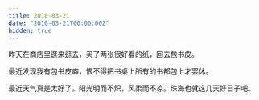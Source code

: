 ```yaml
---
title: 2010-03-21
date: "2010-03-21T00:00:00Z"
hidden: true
---
```

昨天在商店里逛来逛去，买了两张很好看的纸，回去包书皮。

最近发现我有包书皮癖，恨不得把书桌上所有的书都包上才罢休。


最近天气真是太好了。阳光明而不炽，风柔而不凉。珠海也就这几天好日子吧。